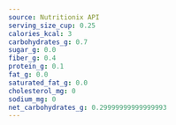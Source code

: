 ```yaml
---
source: Nutritionix API
serving_size_cup: 0.25
calories_kcal: 3
carbohydrates_g: 0.7
sugar_g: 0.0
fiber_g: 0.4
protein_g: 0.1
fat_g: 0.0
saturated_fat_g: 0.0
cholesterol_mg: 0
sodium_mg: 0
net_carbohydrates_g: 0.29999999999999993
---
```


